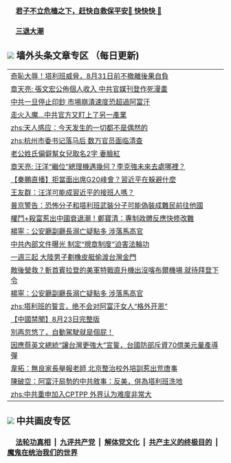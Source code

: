 
 ### &nbsp;&nbsp;&nbsp;&nbsp; [君子不立危樯之下，赶快自救保平安🍎 快快快 📩](https://github.com/pwgy/td/blob/master/README.md)

 ### &nbsp;&nbsp;&nbsp;&nbsp; [三退大潮](https://cdn.cgei.work/?key=wjsottsjpndjwfkg&pin=65881581&ag=ogQuit&from=pw2) 

## <img src="https://img.icons8.com/cute-clipart/2x/circled-right.png"> 墙外头条文章专区 （每日更新)

<Table>
<tr><td colspan="2" align="left"><a href="https://cdn.cgei.work/?ag=c1488568&key=wjsottsjpndjwfkg&from=pw2">奇恥大辱！塔利班威脅，8月31日前不撤離後果自負
</a></td></tr>
<tr><td colspan="2" align="left"><a href="https://cdn.cgei.work/?ag=c1488511&key=wjsottsjpndjwfkg&from=pw2">章天亮: 張文宏公佈個人收入 中共官媒刊登作死漫畫
</a></td></tr>
<tr><td colspan="2" align="left"><a href="https://cdn.cgei.work/?ag=c1488526&key=wjsottsjpndjwfkg&from=pw2">中共一旦停止印鈔 市場崩潰速度恐超過阿富汗
</a></td></tr>
<tr><td colspan="2" align="left"><a href="https://cdn.cgei.work/?ag=c1488564&key=wjsottsjpndjwfkg&from=pw2">走火入魔…中共官方又盯上了另一產業
</a></td></tr>
<tr><td colspan="2" align="left"><a href="https://cdn.cgei.work/?ag=c1488567&key=wjsottsjpndjwfkg&from=pw2">zhs:天人感应：今天发生的一切都不是偶然的</a></td></tr>
<tr><td colspan="2" align="left"><a href="https://cdn.cgei.work/?ag=c1488569&key=wjsottsjpndjwfkg&from=pw2">zhs:杭州市委书记落马后 数万官员面临清查</a></td></tr>
<tr><td colspan="2" align="left"><a href="https://cdn.cgei.work/?ag=c1488573&key=wjsottsjpndjwfkg&from=pw2">老公姓氏偏僻幫女兒取名2字 妻臉紅
</a></td></tr>
<tr><td colspan="2" align="left"><a href="https://cdn.cgei.work/?ag=c1488508&key=wjsottsjpndjwfkg&from=pw2">章天亮: 汪洋“繼位”總理機遇幾何？李克強未來去處哪裡？
</a></td></tr>
<tr><td colspan="2" align="left"><a href="https://cdn.cgei.work/?ag=c1488583&key=wjsottsjpndjwfkg&from=pw2">【秦鵬直播】拒當面出席G20峰會？習近平在躲避什麼
</a></td></tr>
<tr><td colspan="2" align="left"><a href="https://cdn.cgei.work/?ag=c1488584&key=wjsottsjpndjwfkg&from=pw2">王友群：汪洋可能成習近平的接班人嗎？
</a></td></tr>
<tr><td colspan="2" align="left"><a href="https://cdn.cgei.work/?ag=c1488510&key=wjsottsjpndjwfkg&from=pw2">普京警告：恐怖分子和塔利班武裝分子可能偽裝成難民前往他國
</a></td></tr>
<tr><td colspan="2" align="left"><a href="https://cdn.cgei.work/?ag=c1488530&key=wjsottsjpndjwfkg&from=pw2">權鬥&#x2B;殺富惹出中國衰退潮！鄭寶清：專制政體反應快修改難
</a></td></tr>
<tr><td colspan="2" align="left"><a href="https://cdn.cgei.work/?ag=c1488572&key=wjsottsjpndjwfkg&from=pw2">楊寧：公安廳副廳長溺亡疑點多 涉落馬高官
</a></td></tr>
<tr><td colspan="2" align="left"><a href="https://cdn.cgei.work/?ag=c1488557&key=wjsottsjpndjwfkg&from=pw2">中共內部文件曝光 制定“規章制度”迫害法輪功
</a></td></tr>
<tr><td colspan="2" align="left"><a href="https://cdn.cgei.work/?ag=c1488560&key=wjsottsjpndjwfkg&from=pw2">一週三起 大陸男子劃橡皮艇偷渡台灣金門
</a></td></tr>
<tr><td colspan="2" align="left"><a href="https://cdn.cgei.work/?ag=c1488534&key=wjsottsjpndjwfkg&from=pw2">敵後營救？斬首賓拉登的美軍特戰直升機出沒喀布爾機場 就待拜登下令
</a></td></tr>
<tr><td colspan="2" align="left"><a href="https://cdn.cgei.work/?ag=c1488496&key=wjsottsjpndjwfkg&from=pw2">楊寧：公安廳副廳長溺亡疑點多 涉落馬高官
</a></td></tr>
<tr><td colspan="2" align="left"><a href="https://cdn.cgei.work/?ag=c1488580&key=wjsottsjpndjwfkg&from=pw2">zhs:塔利班的誓言，绝不会对阿富汗女人“格外开恩”</a></td></tr>
<tr><td colspan="2" align="left"><a href="https://cdn.cgei.work/?ag=c1488489&key=wjsottsjpndjwfkg&from=pw2">【中國禁聞】8月23日完整版
</a></td></tr>
<tr><td colspan="2" align="left"><a href="https://cdn.cgei.work/?ag=c1488565&key=wjsottsjpndjwfkg&from=pw2">別再忽悠了，自動駕駛就是個屁！
</a></td></tr>
<tr><td colspan="2" align="left"><a href="https://cdn.cgei.work/?ag=c1488578&key=wjsottsjpndjwfkg&from=pw2">因應蔡英文總統“讓台灣更強大”宣誓，台國防部斥資70億美元量產導彈
</a></td></tr>
<tr><td colspan="2" align="left"><a href="https://cdn.cgei.work/?ag=c1488519&key=wjsottsjpndjwfkg&from=pw2">韋拓：無良家長舉報老師 北京整治校外培訓惹出荒唐事
</a></td></tr>
<tr><td colspan="2" align="left"><a href="https://cdn.cgei.work/?ag=c1488536&key=wjsottsjpndjwfkg&from=pw2">陳破空：阿富汗局勢的中共敘事：反美，併為塔利班洗地
</a></td></tr>
<tr><td colspan="2" align="left"><a href="https://cdn.cgei.work/?ag=c1488507&key=wjsottsjpndjwfkg&from=pw2">zhs:中共重申加入CPTPP  外界认为难度非常大</a></td></tr>
 </Table>

 ## <img src="https://img.icons8.com/cute-clipart/2x/circled-right.png"> 中共画皮专区
 ### &nbsp;&nbsp;&nbsp;&nbsp; [法轮功真相](https://github.com/begood0513/basic/blob/master/README.md) &nbsp;|&nbsp; [九评共产党](https://github.com/begood0513/9ping.md/blob/master/README.md) &nbsp;|&nbsp; [解体党文化](https://github.com/begood0513/jtdwh.md/blob/master/README.md)   &nbsp;|&nbsp; [共产主义的终极目的](https://github.com/begood0513/gczydzjmd.md/blob/master/README.md) &nbsp;|&nbsp; [魔鬼在统治我们的世界](https://github.com/begood0513/gczydzjmd.md/blob/master/README.md) 
